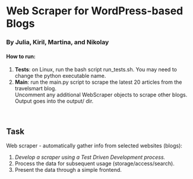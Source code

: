 # Web Scraper for WordPress-based Blogs

### By Julia, Kiril, Martina, and Nikolay

#### How to run:
1. **Tests**: on Linux, run the bash script run_tests.sh.
You may need to change the python executable name.
1. **Main**: run the main.py script to scrape the latest 20 articles from the travelsmart blog. <br>
Uncomment any additional WebScraper objects to scrape other blogs. Output goes into the output/ dir.

<br>

## Task
Web scraper - automatically gather info from selected websites (blogs):
1. _Develop a scraper using a Test Driven Development process._
1. Process the data for subsequent usage (storage/access/search).
1. Present the data through a simple frontend.
